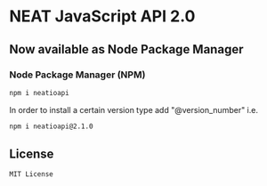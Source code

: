 # NEAT JavaScript API 2.0

## Now available as Node Package Manager

### Node Package Manager (NPM)

```bash
npm i neatioapi
```

In order to install a certain version type add "@version_number" i.e.

```bash
npm i neatioapi@2.1.0
```

## License
```
MIT License

